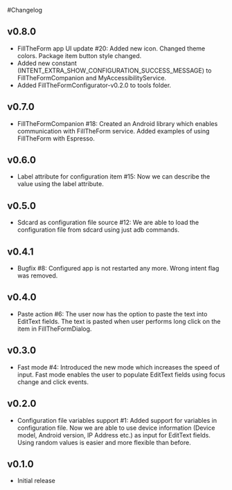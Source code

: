#Changelog

## v0.8.0
- FillTheForm app UI update #20: Added new icon. Changed theme colors. Package item button style changed.
- Added new constant (INTENT_EXTRA_SHOW_CONFIGURATION_SUCCESS_MESSAGE) to FillTheFormCompanion and MyAccessibilityService.
- Added FillTheFormConfigurator-v0.2.0 to tools folder.

## v0.7.0
- FillTheFormCompanion #18: Created an Android library which enables communication with FillTheForm service. Added examples of using FillTheForm with Espresso.

## v0.6.0
- Label attribute for configuration item #15: Now we can describe the value using the label attribute.

## v0.5.0
- Sdcard as configuration file source #12: We are able to load the configuration file from sdcard using just adb commands.

## v0.4.1
- Bugfix #8: Configured app is not restarted any more. Wrong intent flag was removed.

## v0.4.0
- Paste action #6: The user now has the option to paste the text into EditText fields. The text is pasted when user performs long click on the item in FillTheFormDialog.

## v0.3.0
- Fast mode #4: Introduced the new mode which increases the speed of input. Fast mode enables the user to populate EditText fields using focus change and click events.

## v0.2.0
- Configuration file variables support #1: Added support for variables in configuration file. Now we are able to use device information (Device model, Android version, IP Address etc.) as input for EditText fields. Using random values is easier and more flexible than before.

## v0.1.0
- Initial release